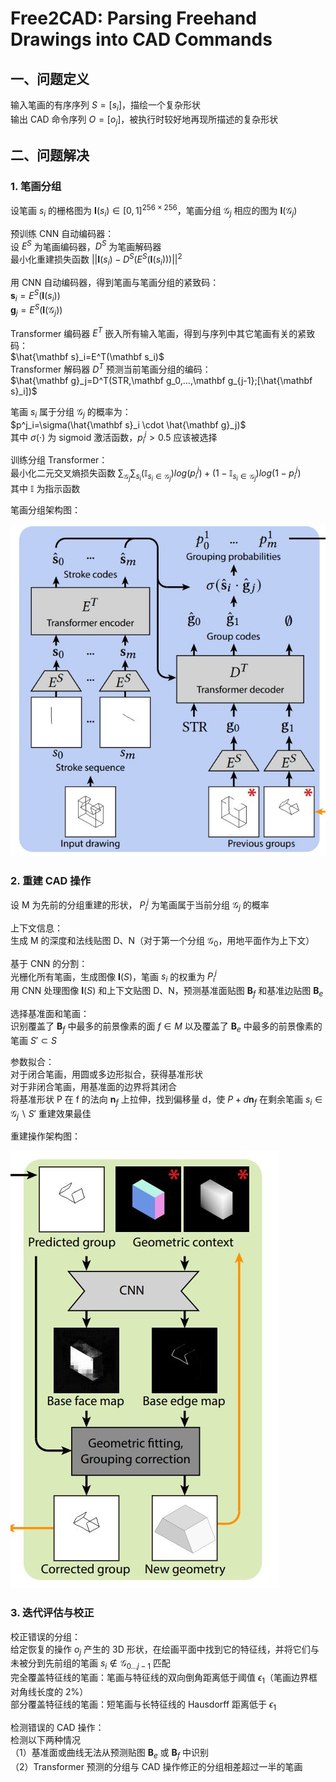 # Free2CAD: Parsing Freehand Drawings into CAD Commands  

## 一、问题定义  

输入笔画的有序序列 $S=[s_i]$，描绘一个复杂形状  
输出 CAD 命令序列 $O=[o_j]$，被执行时较好地再现所描述的复杂形状  

## 二、问题解决  

### 1. 笔画分组  

设笔画 $s_i$ 的栅格图为 $\mathbf I(s_i) \in [0,1]^{256 \times 256}$，笔画分组 $\mathcal G_j$ 相应的图为 $\mathbf I(\mathcal G_j)$  

预训练 CNN 自动编码器：  
设 $E^S$ 为笔画编码器，$D^S$ 为笔画解码器  
最小化重建损失函数 $||\mathbf I(s_i)-D^S(E^S(\mathbf I(s_i)))||^2$  

用 CNN 自动编码器，得到笔画与笔画分组的紧致码：  
$\mathbf s_i=E^S(\mathbf I(s_i))$  
$\mathbf g_j=E^S(\mathbf I(\mathcal G_j))$  

Transformer 编码器 $E^T$ 嵌入所有输入笔画，得到与序列中其它笔画有关的紧致码：  
$\hat{\mathbf s}_i=E^T(\mathbf s_i)$  
Transformer 解码器 $D^T$ 预测当前笔画分组的编码：  
$\hat{\mathbf g}_j=D^T(STR,\mathbf g_0,...,\mathbf g_{j-1};[\hat{\mathbf s}_i])$  

笔画 $s_i$ 属于分组 $\mathcal G_j$ 的概率为：  
$p^j_i=\sigma(\hat{\mathbf s}_i \cdot \hat{\mathbf g}_j)$  
其中 $\sigma(\cdot)$ 为 sigmoid 激活函数，$p^j_i>0.5$ 应该被选择  

训练分组 Transformer：  
最小化二元交叉熵损失函数 $\sum_{\mathcal G_j} \sum_{s_i} (\mathbb I_{s_i \in \mathcal G_j})log(p^j_i)+(1-\mathbb I_{s_i \in \mathcal G_j})log(1-p^j_i)$  
其中 $\mathbb I$ 为指示函数  

笔画分组架构图：  

![stroke_grouping](images/stroke_grouping.jpg)

### 2. 重建 CAD 操作  

设 M 为先前的分组重建的形状， $P_i^j$ 为笔画属于当前分组 $\mathcal G_j$ 的概率  

上下文信息：  
生成 M 的深度和法线贴图 D、N（对于第一个分组 $\mathcal G_0$，用地平面作为上下文）  

基于 CNN 的分割：  
光栅化所有笔画，生成图像 $\mathbf I(S)$，笔画 $s_i$ 的权重为 $P^j_i$  
用 CNN 处理图像 $\mathbf I(S)$ 和上下文贴图 D、N，预测基准面贴图 $\mathbf B_f$ 和基准边贴图 $\mathbf B_e$  

选择基准面和笔画：  
识别覆盖了 $\mathbf B_f$ 中最多的前景像素的面 $f \in M$ 以及覆盖了 $\mathbf B_e$ 中最多的前景像素的笔画 $S' \subset S$  

参数拟合：  
对于闭合笔画，用圆或多边形拟合，获得基准形状  
对于非闭合笔画，用基准面的边界将其闭合  
将基准形状 P 在 f 的法向 $\mathbf n_f$ 上拉伸，找到偏移量 d，使 $P+d \mathbf n_f$ 在剩余笔画 $s_i \in \mathcal G_j \backslash S'$ 重建效果最佳  

重建操作架构图：  

![operation_construction](images/operation_construction.jpg)

### 3. 迭代评估与校正  

校正错误的分组：  
给定恢复的操作 $o_j$ 产生的 3D 形状，在绘画平面中找到它的特征线，并将它们与未被分到先前组的笔画 $s_i \notin \mathcal G_{0...j-1}$ 匹配  
完全覆盖特征线的笔画：笔画与特征线的双向倒角距离低于阈值 $\epsilon_1$（笔画边界框对角线长度的 2%）  
部分覆盖特征线的笔画：短笔画与长特征线的 Hausdorff 距离低于 $\epsilon_1$  

检测错误的 CAD 操作：  
检测以下两种情况  
（1）基准面或曲线无法从预测贴图 $\mathbf B_e$ 或 $\mathbf B_f$ 中识别  
（2）Transformer 预测的分组与 CAD 操作修正的分组相差超过一半的笔画  
